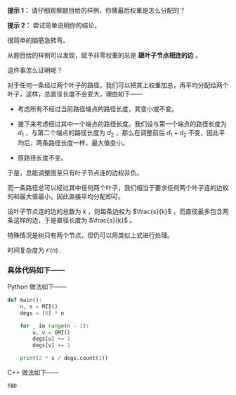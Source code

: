 **提示 1：** 请仔细观察题目给的样例，你猜最后权重是怎么分配的？

**提示 2：** 尝试简单说明你的结论。

很简单的脑筋急转弯。

从题目给的样例可以发现，赋予非零权重的总是 **跟叶子节点相连的边** 。

这件事怎么证明呢？

对于任何一条经过两个叶子的路径，我们可以把其上权重加总，再平均分配给两个叶子，这样，总直径长度不会变大，理由如下——

- 考虑所有不经过当前路径端点的路径长度，其变小或不变。

- 接下来考虑经过其中一个端点的路径长度。我们设与第一个端点的路径长度为 $d_1$ ，与第二个端点的路径长度为 $d_2$ ，那么在调整前后 $d_1+d_2$ 不变，因此平均后，两条路径长度一样，最大值变小。

- 原路径长度不变。

于是，总能调整图至只有叶子节点连的边权非负。

而一条路径总可以经过其中任何两个叶子，我们相当于要求任何两个叶子连的边权的和最大值最小，因此直接平均分配即可。

设叶子节点连的边的总数为 $k$ ，则每条边权为 $\frac{s}{k}$ ，而直径最多包含两条这样的边，于是直径长度为 $\frac{s}{k}$ 。

特殊情况是树只有两个节点，但仍可以用类似上式进行处理。

时间复杂度为 $\mathcal{O}(n)$ .

### 具体代码如下——

Python 做法如下——

```Python []
def main():
    n, s = MII()
    degs = [0] * n

    for _ in range(n - 1):
        u, v = GMI()
        degs[u] += 1
        degs[v] += 1

    print(2 * s / degs.count(1))
```

C++ 做法如下——

```cpp []
TBD
```
